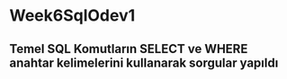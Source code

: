 # Week6SqlOdev1
## Temel SQL Komutların SELECT ve WHERE anahtar kelimelerini kullanarak sorgular yapıldı
